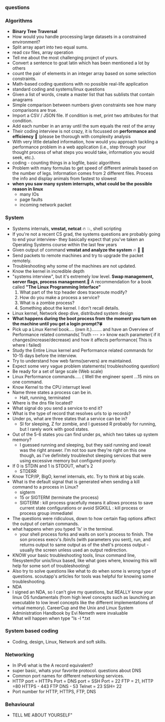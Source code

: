 ### questions
### Algorithms
* **Binary Tree Traversal**
* How would you handle processing large datasets in a  constrained environment?
* Split array apart into two equal sums.  
* read csv files, array operation  
* Tell me about the most challenging project of yours.
* Convert a sentence to goat latin which has been mentioned a lot by others
* count the pair of elements in an integer array based on some selection constraints.
* Math-based coding questions with no possible real-life application
* standard coding and systems/linux questions
* Given a list of words, create a master list that has sublists that contain anagrams
* Simple comparison between numbers given constraints see how many comparisons are true.
* Import a CSV / JSON file. If condition is met, print two attributes for that condition.
* Add each number in an array until the sum equals the rest of the array
* Their coding interview is not crazy, it is focussed on **performance and efficiency** :sparkling_heart: (please be thorough with complexity analysis
* With very little detailed information, how would you approach tackling a performance problem in a web application (i.e., step through your thought process of what steps you would take, information you would seek, etc.).
* coding - counting things in a logfile, basic algorithms
* Problem with many formulas to get speed of different animals based on the number of legs. Information comes from 2 different files. Process the info and display animals from fastest to slowest
* **when you saw many system interrupts, what could be the possible reason in linux**
  - many IOs
  - page faults
  - incoming network packet
### System
* Systems internals, **vmstat, netcat** :fire: :boom:, shell scripting  
* If you're not a recent CS grad, the systems questions are probably going to end your interview- they basically expect that you've taken an Operating Systems course within the last few years
* Given output of command **vmstat and analyze the system** :fire: :punch: :revolving_hearts:
* Send packets to remote machines and try to upgrade the packet remotely.
* Troubleshooting why some of the machines are not updated.  
* Know the kernel in incredible depth
* "systems interview", but it's extremely low level. **Swap management, server flags, process management**.:hibiscus: A recommendation for a book called **"The Linux Programming Interface"**
  1. What part of the tcp header does traceroute modify?  
  2. How do you make a process a service?  
  3. What is a zombie process?  
  4. Something about the kernel. I don't recall details.
* Linux kernel, Network deep dive, distributed system design  
* **What happens during the boot process from the moment you turn on the machine until you get a login prompt?**:four_leaf_clover:
* Pick up a Linux Kernel book.... (own it.)........ and have an Overview of Performance related commands( Truth --- >> know each parameter( if it changes(increase/decrease) and how it affects performance( This is where i failed)
* Study the Entire Linux kernel and Performance related commands for 10-15 days before the interview.
* Try to understand how web farms(servers) are maintained.
* Expect some very vague problem statements( troubleshooting question)
* Be ready for a set of large scale (Web scale)
* Linux Performance commands..... ( Well the engineer spent ...15 mins on one command.
* Know Kernel to the CPU interrupt level
* Name three states a process can be in.
  - Halt, running, terminated
* Where is the dns file located?  
* What signal do you send a service to end it?
* What is the type of record that resolves urls to ip records?
* Under ps, what are three states that a service can be in?  
  - Sl for sleeping, Z for zombie, and I guessed R probably for running, but I rarely work with good states.
* Out of the 5-6 states you can find under ps, which two takes up system memory?  
  - I guessed running and sleeping, but they said running and iowait was the right answer. I'm not too sure they're right on this one though, as I've definitely troubleshot sleeping services that were using excessive memory but configured poorly.
* If 0 is STDIN and 1 is STDOUT, what's 2
  - STDERR
*  Know TCP/IP, BigO, kernel internals, etc. Try to think at big scale.  
* What is the default signal that is generated when sending a kill command to a process in Linux?
  - sigterm
  - 15 or SIGTERM (terminate the process)
  - SIGTERM : kill process gracefully means it allows process to save current state configurations or avoid
SIGKILL : kill process or process group immediatel
* The questions were ridiculous, down to how certain flag options affect the output of certain commands.
* what happens when you typed 'ls' in the terminal.  
  - your shell process forks and waits on son's process to finish. The son process execv's /bin/ls (with parameters you sent), run, and returns output to same output as of the shell's process output - usually the screen unless used an output redirection.
* KNOW your basic troubleshooting tools, linux command line, filesystem(for unix/linux based, like what goes where, knowing this will help for some sort of troubleshooting)
* Also try to solve questions like what to do when some is wrong type of questions. scoutapp's articles for tools was helpful for knowing some troubleshooting.
* NDA
* I signed an NDA, so I can't give my questions, but REALLY know your linux OS fundamentals (from high level concepts such as launching an executable to low level concepts like the different implementations of virtual memory). CareerCup and the Unix and Linux System Administration Handbook by Evi Nemeth were invaluable
* What will happen when type "ls -l *.txt


### System based coding
* Coding, design, Linux, Network and soft skills.


### Networking
* In IPv6 what is the A record equivalent?  
* super basic, whats your favorite protocol. questions about DNS
* Common port names for different networking services.
* HTTP port = HTTPs Port = DNS port = SSH Port = 22 FTP = 21, HTTP =80
HTTPS - 443 FTP
 DNS - 53
Telnet = 23
SSH= 22
* Port number for HTTP, HTTPS, FTP, DNS
### Behavioural
* TELL ME ABOUT YOURSELF"
